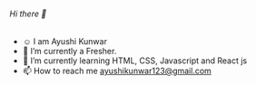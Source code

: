 ###### Hi there 👋
-  ☺  I am Ayushi Kunwar 
- 🔭 I’m currently a Fresher.
- 🌱 I’m currently learning HTML, CSS, Javascript and React js
- 📫 How to reach me ayushikunwar123@gmail.com
